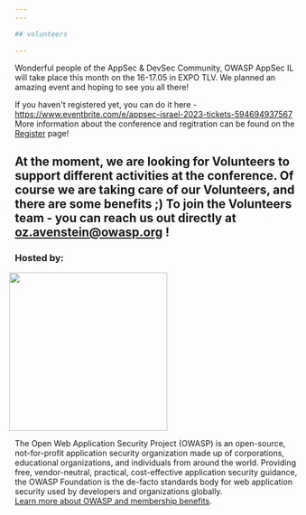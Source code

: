```yaml
---
---

## volunteers

---
```


Wonderful people of the AppSec & DevSec Community,
OWASP AppSec IL will take place this month on the 16-17.05 in EXPO TLV.
We planned an amazing event and hoping to see you all there!

If you haven't registered yet, you can do it here - https://www.eventbrite.com/e/appsec-israel-2023-tickets-594694937567
More information about the conference and regitration can be found on the [Register](Registration) page!

At the moment, we are looking for Volunteers to support different activities at the conference.
Of course we are taking care of our Volunteers, and there are some benefits ;)
To join the Volunteers team - you can reach us out directly at oz.avenstein@owasp.org !
---
### Hosted by:  

<a href="https://owasp.org">
  <img src="assets/img/owasp_logo.jpg" style="width:20em; margin-left:-0.75em;">
</a>   

The Open Web Application Security Project (OWASP) is an open-source, not-for-profit application security organization made up of corporations, educational organizations, and individuals from around the world. 
Providing free, vendor-neutral, practical, cost-effective application security guidance, the OWASP Foundation is the de-facto standards body for web application security used by developers and organizations globally.   
[Learn more about OWASP and membership benefits](https://owasp.org/membership/).  
